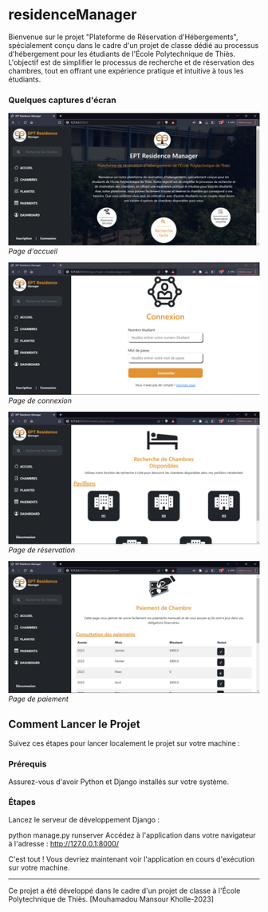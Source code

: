 # residenceManager

Bienvenue sur le projet "Plateforme de Réservation d'Hébergements", spécialement conçu dans le cadre d'un projet de classe dédié au processus d'hébergement pour les étudiants de l'École Polytechnique de Thiès. L'objectif est de simplifier le processus de recherche et de réservation des chambres, tout en offrant une expérience pratique et intuitive à tous les étudiants.

### Quelques captures d'écran 

![Capture d'Écran 1](screenshots/img1.png)
*Page d'accueil*

![Capture d'Écran 2](screenshots/img2.png)
*Page de connexion*

![Capture d'Écran 3](screenshots/img3.png)
*Page de réservation*

![Capture d'Écran 4](screenshots/img4.png)
*Page de paiement*

## Comment Lancer le Projet

Suivez ces étapes pour lancer localement le projet sur votre machine :

### Prérequis

Assurez-vous d'avoir Python et Django installés sur votre système.

### Étapes

Lancez le serveur de développement Django :

python manage.py runserver
Accédez à l'application dans votre navigateur à l'adresse : http://127.0.0.1:8000/

C'est tout ! Vous devriez maintenant voir l'application en cours d'exécution sur votre machine.


---
Ce projet a été développé dans le cadre d'un projet de classe à l'École Polytechnique de Thiès.
[Mouhamadou Mansour Kholle-2023]




